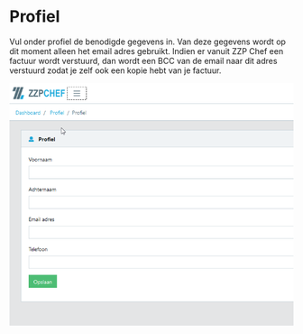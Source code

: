 # Profiel

Vul onder profiel de benodigde gegevens in. Van deze gegevens wordt op dit moment alleen het email adres gebruikt. Indien er vanuit ZZP Chef een factuur wordt verstuurd, dan wordt een BCC van de email naar dit adres verstuurd zodat je zelf ook een kopie hebt van je factuur.

![profiel](images/profiel.png)